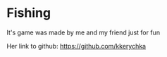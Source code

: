 # Fishing

It's game was made by me and my friend just for fun

Her link to github: https://github.com/kkerychka